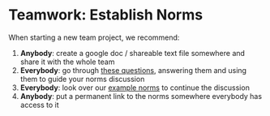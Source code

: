 # Teamwork: Establish Norms

When starting a new team project, we recommend:

1. **Anybody**: create a google doc / shareable text file somewhere and share it with the whole team 
2. **Everybody**: go through [these questions](https://docs.google.com/document/d/1qquhoredhOu-DCmByEU-KDdJXP6XDL962fwYdl_lLaQ), answering them and using them to guide your norms discussion
3. **Everybody**: look over our [example norms](https://docs.google.com/document/d/1PdSJFN1tqqBDBlDxmLxJOu59or1Nt0DJnFYd0hOrfww) to continue the discussion
4. **Anybody**: put a permanent link to the norms somewhere everybody has access to it
